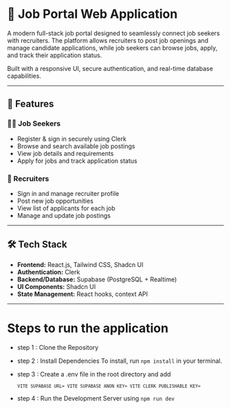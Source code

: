 # 💼 Job Portal Web Application

A modern full-stack job portal designed to seamlessly connect job seekers with recruiters. The platform allows recruiters to post job openings and manage candidate applications, while job seekers can browse jobs, apply, and track their application status.

Built with a responsive UI, secure authentication, and real-time database capabilities.

---

## 🚀 Features

### 👨‍💼 Job Seekers
- Register & sign in securely using Clerk
- Browse and search available job postings
- View job details and requirements
- Apply for jobs and track application status

### 🏢 Recruiters
- Sign in and manage recruiter profile
- Post new job opportunities
- View list of applicants for each job
- Manage and update job postings

---

## 🛠️ Tech Stack

- **Frontend:** React.js, Tailwind CSS, Shadcn UI
- **Authentication:** Clerk
- **Backend/Database:** Supabase (PostgreSQL + Realtime)
- **UI Components:** Shadcn UI
- **State Management:** React hooks, context API

---

# Steps to run the application

- step 1 : Clone the Repository

- step 2 : Install Dependencies
           To install, run `npm install` in your terminal.

- step 3 : Create a .env file in the root directory and add
           <pre> <code>```VITE_SUPABASE_URL=
                          VITE_SUPABASE_ANON_KEY=
                          VITE_CLERK_PUBLISHABLE_KEY= ```</code> </pre>

- step 4 : Run the Development Server using `npm run dev`





